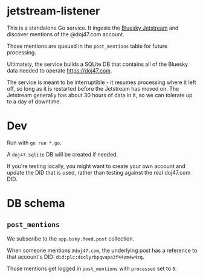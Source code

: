 # jetstream-listener

This is a standalone Go service. It ingests the [Bluesky Jetstream](https://github.com/bluesky-social/jetstream) and discover mentions of the @doj47.com account.

Those mentions are queued in the `post_mentions` table for future processing.

Ultimately, the service builds a SQLite DB that contains all of the Bluesky data needed
to operate https://doj47.com.

The service is meant to be interruptible - it resumes processing where it left off, so long
as it is restarted before the Jetstream has moved on. The Jetstream generally has about
30 hours of data in it, so we can tolerate up to a day of downtime.

# Dev

Run with `go run *.go`.

A `doj47.sqlite` DB will be created if needed.

If you're testing locally, you might want to create your own account and update the DID
that is used, rather than testing against the real doj47.com DID.

# DB schema

## `post_mentions`

We subscribe to the `app.bsky.feed.post` collection.

When someone mentions `@doj47.com`, the underlying post has a reference to that
account's DID: `did:plc:dcclyrbpqvapa3f44zm4w4zq`.

Those mentions get logged in `post_mentions` with `processed` set to `0`.
